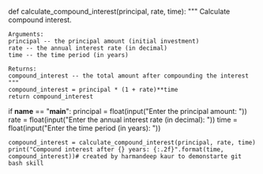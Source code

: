 def calculate_compound_interest(principal, rate, time):
    """
    Calculate compound interest.
    
    Arguments:
    principal -- the principal amount (initial investment)
    rate -- the annual interest rate (in decimal)
    time -- the time period (in years)
    
    Returns:
    compound_interest -- the total amount after compounding the interest
    """
    compound_interest = principal * (1 + rate)**time
    return compound_interest

if __name__ == "__main__":
    principal = float(input("Enter the principal amount: "))
    rate = float(input("Enter the annual interest rate (in decimal): "))
    time = float(input("Enter the time period (in years): "))

    compound_interest = calculate_compound_interest(principal, rate, time)
    print("Compound interest after {} years: {:.2f}".format(time, compound_interest))# created by harmandeep kaur to demonstarte git bash skill 
